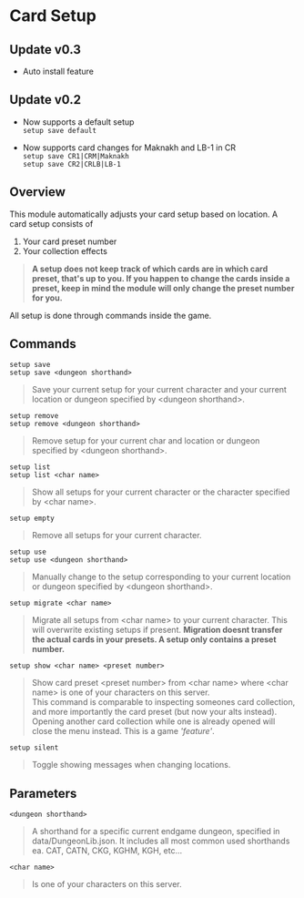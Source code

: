 # Card Setup

## Update v0.3

* Auto install feature

## Update v0.2

* Now supports a default setup<br>
`setup save default`

* Now supports card changes for Maknakh and LB-1 in CR<br>
`setup save CR1|CRM|Maknakh`<br>
`setup save CR2|CRLB|LB-1`

## Overview

This module automatically adjusts your card setup based on location. A card setup consists of<br>
1. Your card preset number
2. Your collection effects
> __A setup does not keep track of which cards are in which card preset, that's up to you. If you happen to change the cards inside a preset, keep in mind the module will only change the preset number for you.__

All setup is done through commands inside the game.

## Commands

`setup save`<br>
`setup save <dungeon shorthand>`
> Save your current setup for your current character and your current location or dungeon specified by \<dungeon  shorthand\>.

`setup remove`<br>
`setup remove <dungeon shorthand>`
> Remove setup for your current char and location or dungeon specified by \<dungeon  shorthand\>.

`setup list`<br>
`setup list <char name>`
> Show all setups for your current character or the character specified by \<char  name\>.

`setup empty`
> Remove all setups for your current character.

`setup use`<br>
`setup use <dungeon shorthand>`
> Manually change to the setup corresponding to your current location or dungeon specified by \<dungeon  shorthand\>.

`setup migrate <char name>`
> Migrate all setups from \<char  name\> to your current character. This will overwrite existing setups if present. 
> __Migration doesnt transfer the actual cards in your presets. A setup only contains a preset number.__

`setup show <char name> <preset number>`
> Show card preset \<preset  number\> from \<char  name\> where \<char  name\> is one of your characters on this server.<br>
> This command is comparable to inspecting someones card collection, and more importantly the card preset (but now your alts instead).<br>
> Opening another card collection while one is already opened will close the menu instead. This is a game *'feature'*.

`setup silent`
> Toggle showing messages when changing locations.

## Parameters

`<dungeon shorthand>`
> A shorthand for a specific current endgame dungeon, specified in data/DungeonLib.json. It includes all most common used shorthands ea. CAT, CATN, CKG, KGHM, KGH, etc...

`<char name>` 
> Is one of your characters on this server.